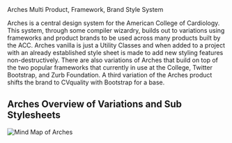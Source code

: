 <div class="br_1 br_round br_solid br_white-7 p_5 relative shadow_3 m-x_3">
	<div class="absolute t_0 r_0 l_0 b_0 opacity_7 z_0 br_round bg_center bg_cover" style="background-image:url('img/triangletexture/rainbowtriangles.PNG')"></div>
		<div class="c_black font_11:lg font_6 font_8:md font_ui lh_1 m-y_4">Arches
			<span class="block font_1 m-y_2 font_bold opacity_7">Multi Product, Framework, Brand Style System</span>
		</div>
	<p class="c_black m-y_3 max-w_5 lh_3">Arches is a central design system for the American College of Cardiology. This system, through some compiler wizardry, builds out to variations using frameworks and product brands to be used across many products built by the ACC.  Arches vanilla is just a Utility Classes and when added to a project with an already established style sheet is made to add new styling features non-destructively. There are also variations of Arches that build on top of the two popular frameworks that currently in use at the College, Twitter Bootstrap, and Zurb Foundation.  A third variation of the Arches product shifts the brand to CVquality with Bootstrap for a base.</p>
</div>
<div class="p_5">

## Arches Overview of Variations and Sub Stylesheets

![Mind Map of Arches](ArchesOverview.png)

</div>




